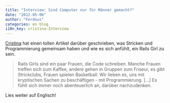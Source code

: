 ```yaml
---
title: "Interview: Sind Computer nur für Männer gemacht?"
date: "2012-05-06"
author: "Ferdous"
categories: en blog
i18n_key: cristina-Interview
---
```


[Cristina](http://twitter.com/crissantamarina) hat einen tollen Artikel darüber geschrieben, was Stricken und Programmierung gemeinsam haben und wie es sich anfühlt, ein Rails Girl zu sein.

> Rails Girls sind ein paar Frauen, die Code schreiben. Manche Frauen treffen sich zum Kaffee, andere gehen in Gruppen zum Friseur, es gibt Strickclubs, Frauen spielen Basketball. Wir lieben es, uns mit kryptischen Sachen zu beschäftigen - mit Programmierung. \[...\] Es fühlt sich immer noch abenteuerlich an, darüber nachzudenken.

Lies weiter auf Englisch!
